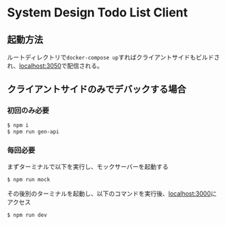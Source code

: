 # System Design Todo List Client
## 起動方法
ルートディレクトリで`docker-compose up`すればクライアントサイドもビルドされ、[localhost:3050](http://localhost:3050)で配信される。

## クライアントサイドのみでデバックする場合
### 初回のみ必要
```bash
$ npm i
$ npm run gen-api
```

### 毎回必要
まずターミナルで以下を実行し、モックサーバーを起動する
```bash
$ npm run mock
```

その後別のターミナルを起動し、以下のコマンドを実行後、[localhost:3000](http://localhost:3000)にアクセス
```bash
$ npm run dev
```
